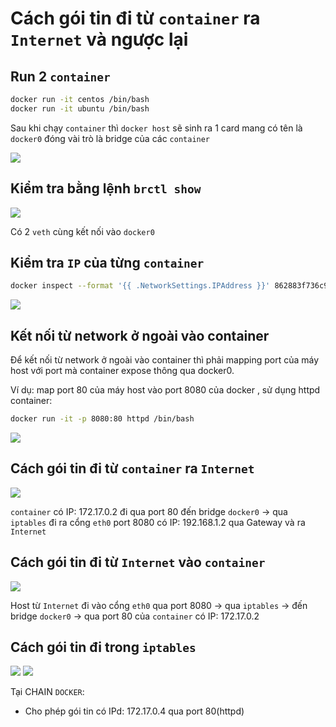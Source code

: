 # Cách gói tin đi từ `container` ra `Internet` và ngược lại
## Run 2 `container`
```sh
docker run -it centos /bin/bash
docker run -it ubuntu /bin/bash
```
Sau khi chạy `container` thì `docker host` sẽ sinh ra 1 card mang có tên là `docker0` đóng vài trò là bridge của các `container`

<img src=https://i.imgur.com/tuS6Bc5.png>

## Kiểm tra bằng lệnh `brctl show`
<img src=https://i.imgur.com/xITlHyI.png>

Có 2 `veth` cùng kết nối vào `docker0`

## Kiểm tra `IP` của từng `container`
```sh
docker inspect --format '{{ .NetworkSettings.IPAddress }}' 862883f736c9
```
<img src=https://i.imgur.com/UdmUmCC.png>

## Kết nối từ network ở ngoài vào container
Để kết nối từ network ở ngoài vào container thì phải mapping port của máy host với port mà container expose thông qua docker0.

Ví dụ: map port 80 của máy host vào port 8080 của docker , sử dụng httpd container:
```sh
docker run -it -p 8080:80 httpd /bin/bash
```

<img src=https://i.imgur.com/Gwwc9Cu.png>

## Cách gói tin đi từ `container` ra `Internet`
<img src=https://i.imgur.com/EUdWhF1.png>

`container` có IP: 172.17.0.2 đi qua port 80 đến bridge `docker0` -> qua `iptables` đi ra cổng `eth0` port 8080 có IP: 192.168.1.2 qua Gateway và ra `Internet`

## Cách gói tin đi từ `Internet` vào `container`
<img src=https://i.imgur.com/aeolbEb.png>

Host từ `Internet` đi vào cổng `eth0` qua port 8080 -> qua `iptables` -> đến bridge `docker0` -> qua port 80 của `container` có IP: 172.17.0.2

## Cách gói tin đi trong `iptables`
<img src=https://i.imgur.com/kN0VEAv.png>

<img src=https://i.imgur.com/fQKXfeA.png>

Tại CHAIN `DOCKER`:
- Cho phép gói tin có IPd: 172.17.0.4 qua port 80(httpd)
